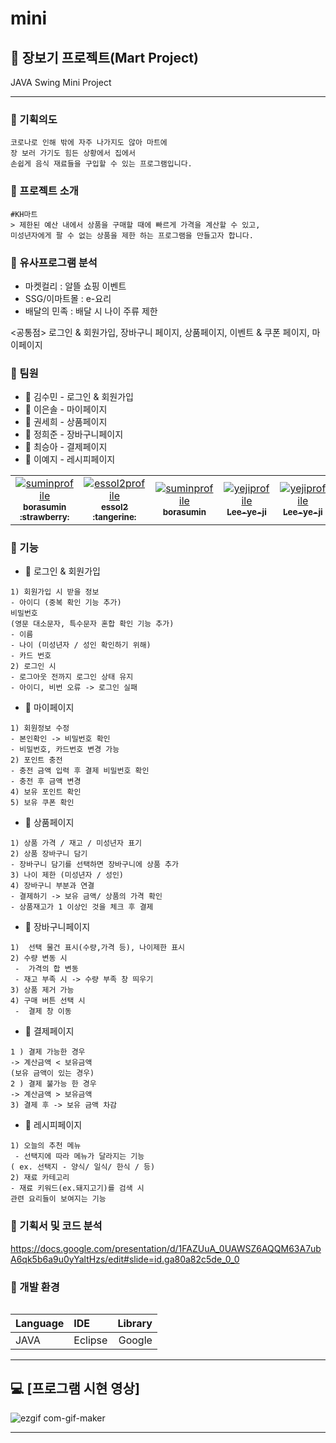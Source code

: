 # mini
## :bento: 장보기 프로젝트(Mart Project)

JAVA Swing Mini Project

-----------------------------------------
### :rice_ball: 기획의도
```
코로나로 인해 밖에 자주 나가지도 않아 마트에 
장 보러 가기도 힘든 상황에서 집에서 
손쉽게 음식 재료들을 구입할 수 있는 프로그램입니다.
```

### :memo: 프로젝트 소개
```
#KH마트
> 제한된 예산 내에서 상품을 구매할 때에 빠르게 가격을 계산할 수 있고, 
미성년자에게 팔 수 없는 상품을 제한 하는 프로그램을 만들고자 합니다.
```
### :corn: 유사프로그램 분석
* 마켓컬리 : 알뜰 쇼핑 이벤트
* SSG/이마트몰 : e-요리
* 배달의 민족 : 배달 시 나이 주류 제한

<공통점>
로그인 & 회원가입, 장바구니 페이지, 상품페이지, 이벤트 & 쿠폰 페이지, 마이페이지

### :fork_and_knife: 팀원
+ :strawberry: 김수민 - 로그인 & 회원가입
+ :tangerine: 이은솔 - 마이페이지
+ :lemon: 권세희 - 상품페이지
+ :watermelon: 정희준 - 장바구니페이지
+ :peach: 최승아 - 결제페이지
+ :apple: 이예지 - 레시피페이지



<table>
  <tr>
    <td align="center">
      <a href="https://github.com/borasumin">
      <img src="https://avatars3.githubusercontent.com/u/73922587?s=460&v=4 width="100px;" alt="suminprofile"/><br />
      <sub>
      <b>
      borasumin<br/>
      :strawberry:  
      </b>
      </sub>
      </a>
    </td>
    <td align="center">
      <a href="https://github.com/essol2">
      <img src="https://avatars1.githubusercontent.com/u/73922496?s=460&v=4 width="100px;" alt="essol2profile"/><br />
      <sub>
      <b>
      essol2<br/>
      :tangerine:  
      </b>
      </sub>
      </a>
    </td>
     <td align="center">
      <a href="https://github.com/Lee-ye-ji">
      <img src="https://avatars3.githubusercontent.com/u/73922587?s=460&v=4" alt="suminprofile"/><br />
      <sub><b>borasumin</b></sub>
      </a>
    </td>
      <td align="center">
      <a href="https://github.com/Lee-ye-ji">
      <img src="https://avatars3.githubusercontent.com/u/59958929?s=460&u=f084b39c32e884337be6b229f6796c2283960844&v=4 width="100px;" alt="yejiprofile"/><br />
      <sub><b>Lee-ye-ji</b></sub>
      </a>
    </td>
       <td align="center">
      <a href="https://github.com/Lee-ye-ji">
      <img src="https://avatars3.githubusercontent.com/u/59958929?s=460&u=f084b39c32e884337be6b229f6796c2283960844&v=4 width="100px;" alt="yejiprofile"/><br />
      <sub><b>Lee-ye-ji</b></sub>
      </a>
    </td>
    <td align="center">
      <a href="https://github.com/Lee-ye-ji">
      <img src="https://avatars3.githubusercontent.com/u/59958929?s=460&u=f084b39c32e884337be6b229f6796c2283960844&v=4 width="100px;" alt="yejiprofile"/><br />
      <sub>
      <b>
      Lee-ye-ji<br/>
      :apple:  
      </b>
      </sub>
      </a>
    </td>
 </tr>
 <table>

### :hamburger: 기능 

+ :strawberry: 로그인 & 회원가입
```
1) 회원가입 시 받을 정보 
- 아이디 (중복 확인 기능 추가)
비밀번호 
(영문 대소문자, 특수문자 혼합 확인 기능 추가)
- 이름
- 나이 (미성년자 / 성인 확인하기 위해)
- 카드 번호 
2) 로그인 시
- 로그아웃 전까지 로그인 상태 유지
- 아이디, 비번 오류 -> 로그인 실패
```

+ :tangerine: 마이페이지
```
1) 회원정보 수정
- 본인확인 -> 비밀번호 확인
- 비밀번호, 카드번호 변경 가능
2) 포인트 충전
- 충전 금액 입력 후 결제 비밀번호 확인
- 충전 후 금액 변경
4) 보유 포인트 확인
5) 보유 쿠폰 확인
```

+ :lemon: 상품페이지
```
1) 상품 가격 / 재고 / 미성년자 표기
2) 상품 장바구니 담기 
- 장바구니 담기를 선택하면 장바구니에 상품 추가 
3) 나이 제한 (미성년자 / 성인)
4) 장바구니 부분과 연결
- 결제하기 -> 보유 금액/ 상품의 가격 확인
- 상품재고가 1 이상인 것을 체크 후 결제 
```
+ :watermelon: 장바구니페이지
```
1)  선택 물건 표시(수량,가격 등), 나이제한 표시
2) 수량 변동 시 
 -  가격의 합 변동
 - 재고 부족 시 -> 수량 부족 창 띄우기
3) 상품 제거 가능 
4) 구매 버튼 선택 시 
 -  결제 창 이동
```

+ :peach: 결제페이지
```
1 ) 결제 가능한 경우 
-> 계산금액 < 보유금액 
(보유 금액이 있는 경우)
2 ) 결제 불가능 한 경우 
-> 계산금액 > 보유금액
3) 결제 후 -> 보유 금액 차감
```

+ :apple: 레시피페이지
```
1) 오늘의 추천 메뉴
 - 선택지에 따라 메뉴가 달라지는 기능
( ex. 선택지 - 양식/ 일식/ 한식 / 등)
2) 재료 카테고리 
- 재료 키워드(ex.돼지고기)를 검색 시 
관련 요리들이 보여지는 기능
```

### :tropical_drink: 기획서 및 코드 분석
https://docs.google.com/presentation/d/1FAZUuA_0UAWSZ6AQQM63A7ubA6qk5b6a9u0yYaltHzs/edit#slide=id.ga80a82c5de_0_0

### :floppy_disk: 개발 환경
|  Language  |    IDE     |  Library   |
| ---------- | :--------- |----------: |
|    JAVA    |   Eclipse  |  Google    |
----------------------------------------------------------------------
## :computer: [프로그램 시현 영상]
![ezgif com-gif-maker](https://user-images.githubusercontent.com/59958929/101500475-e3df7800-39b1-11eb-8b18-8e40576f80e7.gif)

---------------------------------------------------------------
